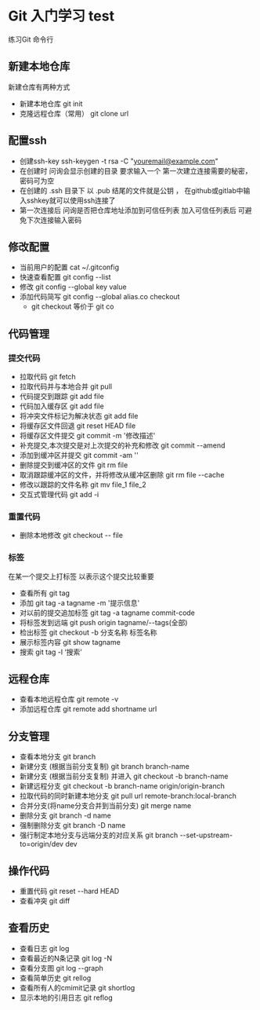 # Git 入门学习  test练习Git 命令行## 新建本地仓库新建仓库有两种方式 * 新建本地仓库 git init * 克隆远程仓库（常用） git clone url## 配置ssh  * 创建ssh-key ssh-keygen -t rsa -C "youremail@example.com"  * 在创建时 问询会显示创建的目录 要求输入一个 第一次建立连接需要的秘密，密码可为空  * 在创建的 .ssh 目录下 以 .pub 结尾的文件就是公钥 ， 在github或gitlab中输入sshkey就可以使用ssh连接了  * 第一次连接后 问询是否把仓库地址添加到可信任列表 加入可信任列表后 可避免下次连接输入密码## 修改配置 * 当前用户的配置 cat ~/.gitconfig * 快速查看配置 git config --list  * 修改 git config --global key value * 添加代码简写 git config --global alias.co checkout    * git checkout 等价于 git co## 代码管理### 提交代码 * 拉取代码 git fetch  * 拉取代码并与本地合并 git pull * 代码提交到跟踪 git add file * 代码加入缓存区 git add file * 将冲突文件标记为解决状态 git add file * 将缓存区文件回退 git reset HEAD file * 将缓存区文件提交 git commit -m '修改描述' * 补充提交,本次提交是对上次提交的补充和修改 git commit --amend * 添加到缓冲区并提交 git commit -am '' * 删除提交到缓冲区的文件 git rm file * 取消跟踪缓冲区的文件，并将修改从缓冲区删除 git rm file --cache * 修改以跟踪的文件名称 git mv file_1 file_2 * 交互式管理代码 git add -i### 重置代码 * 删除本地修改 git checkout -- file### 标签 在某一个提交上打标签 以表示这个提交比较重要 * 查看所有 git tag * 添加 git tag -a tagname -m '提示信息' * 对以前的提交追加标签 git tag -a tagname commit-code * 将标签发到远端 git push origin tagname/--tags(全部) * 检出标签 git checkout -b 分支名称 标签名称 * 展示标签内容 git show tagname * 搜索 git tag -l ‘搜索’## 远程仓库 * 查看本地远程仓库 git remote -v * 添加远程仓库 git remote add shortname url## 分支管理 * 查看本地分支 git branch * 新建分支 (根据当前分支复制) git branch branch-name * 新建分支 (根据当前分支复制) 并进入 git checkout -b branch-name * 新建远程分支 git checkout -b branch-name origin/origin-branch * 拉取代码的同时新建本地分支 git pull url remote-branch:local-branch * 合并分支(将name分支合并到当前分支) git merge name * 删除分支 git branch -d name * 强制删除分支 git branch -D name * 强行制定本地分支与远端分支的对应关系 git branch --set-upstream-to=origin/dev dev## 操作代码  * 重置代码 git reset --hard HEAD  * 查看冲突 git diff## 查看历史  * 查看日志 git log  * 查看最近的N条记录 git log -N  * 查看分支图 git log --graph  * 查看简单历史 git rellog  * 查看所有人的cmimit记录 git shortlog  * 显示本地的引用日志 git reflog